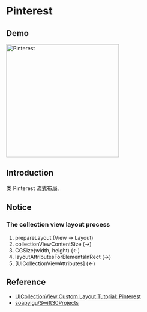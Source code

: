 # Pinterest

## Demo

<img src="https://user-images.githubusercontent.com/9289792/33071222-a6a17a26-cef5-11e7-8f56-27c53d3d8a64.gif" alt="Pinterest" width="300" />

## Introduction
类 Pinterest 流式布局。

## Notice
### The collection view layout process
1. prepareLayout (View -> Layout)
2. collectionViewContentSize (->)
3. CGSize(width, height) (<-)
4. layoutAttributesForElementsInRect (->)
5. [UICollectionViewAttributes] (<-)

## Reference
- [UICollectionView Custom Layout Tutorial: Pinterest](https://www.raywenderlich.com/164608/uicollectionview-custom-layout-tutorial-pinterest-2)
- [soapyigu/Swift30Projects](https://github.com/soapyigu/Swift30Projects)
